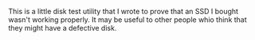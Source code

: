 This is a little disk test utility that I wrote to prove that an SSD I bought wasn't working properly. It may be useful to other people whio think that they might have a defective disk.
